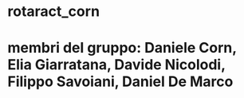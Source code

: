 # rotaract_corn
# membri del gruppo: Daniele Corn, Elia Giarratana, Davide Nicolodi, Filippo Savoiani, Daniel De Marco
